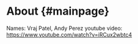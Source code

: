 About {#mainpage}
=====
Names: Vraj Patel, Andy Perez
youtube video: https://www.youtube.com/watch?v=iRCux2wbtc4

